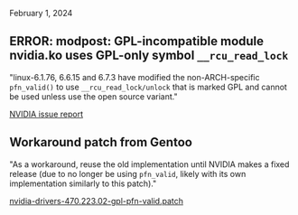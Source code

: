
February 1, 2024

## ERROR: modpost: GPL-incompatible module nvidia.ko uses GPL-only symbol `__rcu_read_lock`

"linux-6.1.76, 6.6.15 and 6.7.3 have modified the non-ARCH-specific
`pfn_valid()` to use `__rcu_read_lock/unlock` that is marked GPL and
cannot be used unless use the open source variant."

[NVIDIA issue report](https://forums.developer.nvidia.com/t/linux-6-7-3-545-29-06-550-40-07-error-modpost-gpl-incompatible-module-nvidia-ko-uses-gpl-only-symbol-rcu-read-lock/280908)


## Workaround patch from Gentoo

"As a workaround, reuse the old implementation until NVIDIA makes
a fixed release (due to no longer be using `pfn_valid`, likely
with its own implementation similarly to this patch)."

[nvidia-drivers-470.223.02-gpl-pfn-valid.patch](https://github.com/gentoo/gentoo/blob/c64caf53/x11-drivers/nvidia-drivers/files/nvidia-drivers-470.223.02-gpl-pfn_valid.patch)


